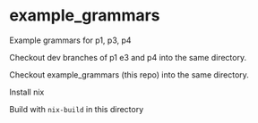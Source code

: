 # example_grammars

Example grammars for p1, p3, p4

Checkout dev branches of p1 e3 and p4 into the same directory.

Checkout example_grammars (this repo) into the same directory.

Install nix

Build with `nix-build` in this directory
